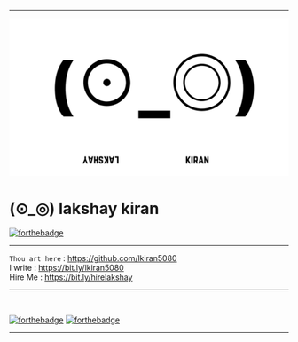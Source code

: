 
---

![lkiran](https://github.com/lkiran5080/lkiran5080/blob/master/lkiran.png)


# (⊙_◎) lakshay kiran

[![forthebadge](https://forthebadge.com/images/badges/no-ragrets.svg)](https://forthebadge.com) 

---

`Thou art here` : <https://github.com/lkiran5080>  
I write : <https://bit.ly/lkiran5080>  
Hire Me : <https://bit.ly/hirelakshay>  

---

<br>

[![forthebadge](https://forthebadge.com/images/badges/oooo-kill-em.svg)](https://forthebadge.com)
[![forthebadge](https://forthebadge.com/images/badges/not-an-issue.svg)](https://forthebadge.com)  

---
